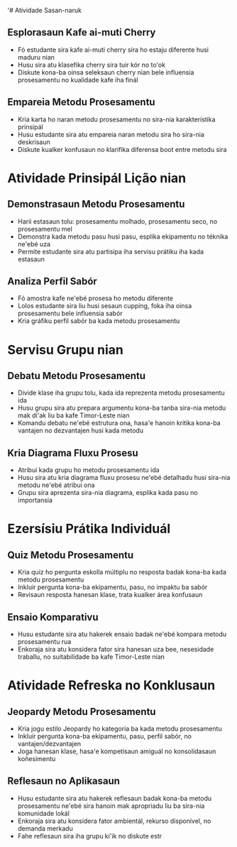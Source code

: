 '# Atividade Sasan-naruk

## Esplorasaun Kafe ai-muti Cherry
- Fó estudante sira kafe ai-muti cherry sira ho estaju diferente husi maduru nian
- Husu sira atu klasefika cherry sira tuir kór no to'ok
- Diskute kona-ba oinsa seleksaun cherry nian bele influensia prosesamentu no kualidade kafe iha finál

## Empareia Metodu Prosesamentu
- Kria karta ho naran metodu prosesamentu no sira-nia karakterístika prinsipál
- Husu estudante sira atu empareia naran metodu sira ho sira-nia deskrisaun
- Diskute kualker konfusaun no klarifika diferensa boot entre metodu sira

# Atividade Prinsipál Lição nian

## Demonstrasaun Metodu Prosesamentu
- Harii estasaun tolu: prosesamentu molhado, prosesamentu seco, no prosesamentu mel
- Demonstra kada metodu pasu husi pasu, esplika ekipamentu no téknika ne'ebé uza
- Permite estudante sira atu partisipa iha servisu prátiku iha kada estasaun

## Analiza Perfil Sabór
- Fó amostra kafe ne'ebé prosesa ho metodu diferente
- Lolos estudante sira liu husi sesaun cupping, foka iha oinsa prosesamentu bele influensia sabór
- Kria gráfiku perfil sabór ba kada metodu prosesamentu

# Servisu Grupu nian

## Debatu Metodu Prosesamentu
- Divide klase iha grupu tolu, kada ida reprezenta metodu prosesamentu ida
- Husu grupu sira atu prepara argumentu kona-ba tanba sira-nia metodu mak di'ak liu ba kafe Timor-Leste nian
- Komandu debatu ne'ebé estrutura ona, hasa'e hanoin kritika kona-ba vantajen no dezvantajen husi kada metodu

## Kria Diagrama Fluxu Prosesu
- Atribui kada grupu ho metodu prosesamentu ida
- Husu sira atu kria diagrama fluxu prosesu ne'ebé detalhadu husi sira-nia metodu ne'ebé atribui ona
- Grupu sira aprezenta sira-nia diagrama, esplika kada pasu no importansia

# Ezersísiu Prátika Individuál

## Quiz Metodu Prosesamentu
- Kria quiz ho pergunta eskolla múltiplu no resposta badak kona-ba kada metodu prosesamentu
- Inkluir pergunta kona-ba ekipamentu, pasu, no impaktu ba sabór
- Revisaun resposta hanesan klase, trata kualker área konfusaun

## Ensaio Komparativu
- Husu estudante sira atu hakerek ensaio badak ne'ebé kompara metodu prosesamentu rua
- Enkoraja sira atu konsidera fator sira hanesan uza bee, nesesidade traballu, no suitabilidade ba kafe Timor-Leste nian

# Atividade Refreska no Konklusaun

## Jeopardy Metodu Prosesamentu
- Kria jogu estilo Jeopardy ho kategoria ba kada metodu prosesamentu
- Inkluir pergunta kona-ba ekipamentu, pasu, perfil sabór, no vantajen/dezvantajen
- Joga hanesan klase, hasa'e kompetisaun amiguál no konsolidasaun koñesimentu

## Reflesaun no Aplikasaun
- Husu estudante sira atu hakerek reflesaun badak kona-ba metodu prosesamentu ne'ebé sira hanoin mak apropriadu liu ba sira-nia komunidade lokál
- Enkoraja sira atu konsidera fator ambientál, rekurso disponível, no demanda merkadu
- Fahe reflesaun sira iha grupu ki'ik no diskute estr
